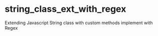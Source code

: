 # string_class_ext_with_regex
Extending Javascript String class with custom methods implement with Regex
